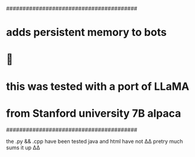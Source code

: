 ########################################
#   adds persistent memory to bots     #
#            👀                        #
# this was tested with a port of LLaMA #
# from Stanford university 7B alpaca   #
########################################

the .py && .cpp have been tested java and html have not
∆∆ pretry much sums it up ∆∆

